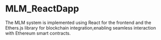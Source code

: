 # MLM_ReactDapp
The MLM system is implemented using React for the frontend and the Ethers.js library for blockchain integration,enabling seamless interaction with Ethereum smart contracts.
